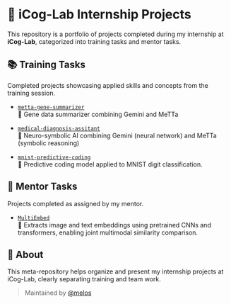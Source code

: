 # 🧠 iCog-Lab Internship Projects

This repository is a portfolio of projects completed during my internship at **iCog-Lab**, categorized into training tasks and mentor tasks.

## 📚 Training Tasks

Completed projects showcasing applied skills and concepts from the training session.

- [`metta-gene-summarizer`](https://github.com/melos-simeneh/metta-gene-summarizer)  
  🧬 Gene data summarizer combining Gemini and MeTTa

- [`medical-diagnosis-assitant`](https://github.com/melos-simeneh/neuro-symbolic-medical-diagnosis-assistant)  
  🔬 Neuro-symbolic AI combining Gemini (neural network) and MeTTa (symbolic reasoning)

- [`mnist-predictive-coding`](https://github.com/melos-simeneh/mnist-predictive-coding)  
  🧩 Predictive coding model applied to MNIST digit classification.

## 🤝 Mentor Tasks

Projects completed as assigned by my mentor.

- [`MultiEmbed`](https://github.com/melos-simeneh/MultiEmbed)  
  🤖 Extracts image and text embeddings using pretrained CNNs and transformers, enabling joint multimodal similarity comparison.

## 📌 About

This meta-repository helps organize and present my internship projects at iCog-Lab, clearly separating training and team work.

> Maintained by [@melos](https://github.com/melos-simeneh)
